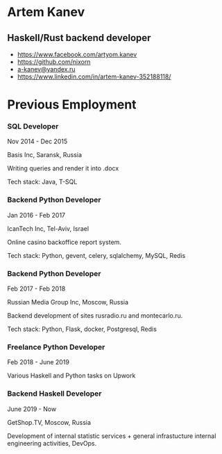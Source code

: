 # Artem Kanev
## Haskell/Rust backend developer

- https://www.facebook.com/artyom.kanev
- https://github.com/nixorn
- a-kanev@yandex.ru
- https://www.linkedin.com/in/artem-kanev-352188118/


# Previous Employment

### SQL Developer

Nov 2014 - Dec 2015

Basis Inc, Saransk, Russia

Writing queries and render it into .docx

Tech stack:
Java, T-SQL

### Backend Python Developer

Jan 2016 - Feb 2017

IcanTech Inc, Tel-Aviv, Israel

Online casino backoffice report system.

Tech stack:
Python, gevent, celery, sqlalchemy, MySQL, Redis

### Backend Python Developer

Feb 2017 - Feb 2018

Russian Media Group Inc, Moscow, Russia

Backend development of sites rusradio.ru and montecarlo.ru.

Tech stack:
Python, Flask, docker, Postgresql, Redis

### Freelance Python Developer

Feb 2018 - June 2019

Various Haskell and Python tasks on Upwork

### Backend Haskell Developer

June 2019 - Now

GetShop.TV, Moscow, Russia

Development of internal statistic services + general infrastucture internal engineering activities, DevOps.
